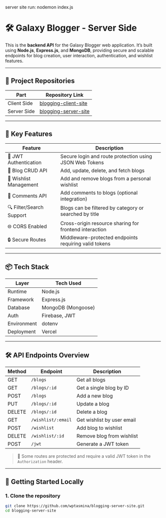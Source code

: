 server site run: nodemon index.js <br/>


# 🛠️ Galaxy Blogger - Server Side

This is the **backend API** for the Galaxy Blogger web application. It’s built using **Node.js**, **Express.js**, and **MongoDB**, providing secure and scalable endpoints for blog creation, user interaction, authentication, and wishlist features.

---

## 🔗 Project Repositories

| Part         | Repository Link                                                                 |
|--------------|----------------------------------------------------------------------------------|
| Client Side  | [blogging-client-site](https://github.com/wptasmina/blogging-client-site)       |
| Server Side  | [blogging-server-site](https://github.com/wptasmina/blogging-server-site)       |

---

## 🌟 Key Features

| Feature                 | Description                                                             |
|------------------------|-------------------------------------------------------------------------|
| 🔐 JWT Authentication   | Secure login and route protection using JSON Web Tokens                |
| 📝 Blog CRUD API        | Add, update, delete, and fetch blogs                                    |
| 🧾 Wishlist Management  | Add and remove blogs from a personal wishlist                           |
| 💬 Comments API         | Add comments to blogs (optional integration)                           |
| 🔍 Filter/Search Support| Blogs can be filtered by category or searched by title                 |
| 🌐 CORS Enabled         | Cross-origin resource sharing for frontend interaction                 |
| 🔒 Secure Routes        | Middleware-protected endpoints requiring valid tokens                  |

---

## 📦 Tech Stack

| Layer        | Tech Used         |
|--------------|-------------------|
| Runtime      | Node.js           |
| Framework    | Express.js        |
| Database     | MongoDB (Mongoose)|
| Auth         | Firebase, JWT     |
| Environment  | dotenv            |
| Deployment   | Vercel            |

---

## 🛠️ API Endpoints Overview

| Method  | Endpoint             | Description                          |
|---------|----------------------|--------------------------------------|
| GET     | `/blogs`             | Get all blogs                        |
| GET     | `/blogs/:id`         | Get a single blog by ID              |
| POST    | `/blogs`             | Add a new blog                       |
| PUT     | `/blogs/:id`         | Update a blog                        |
| DELETE  | `/blogs/:id`         | Delete a blog                        |
| GET     | `/wishlist/:email`   | Get wishlist by user email           |
| POST    | `/wishlist`          | Add blog to wishlist                 |
| DELETE  | `/wishlist/:id`      | Remove blog from wishlist            |
| POST    | `/jwt`               | Generate a JWT token                 |

> 🔐 Some routes are protected and require a valid JWT token in the `Authorization` header.

---

## 🧪 Getting Started Locally

### 1. Clone the repository

```bash
git clone https://github.com/wptasmina/blogging-server-site.git
cd blogging-server-site

